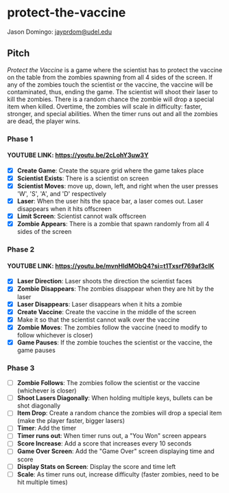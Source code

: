 # protect-the-vaccine
Jason Domingo: jayprdom@udel.edu

## Pitch
*Protect the Vaccine* is a game where the scientist has to protect the vaccine on the table
from the zombies spawning from all 4 sides of the screen. If any of the zombies touch the scientist or the vaccine,
the vaccine will be contaminated, thus, ending the game. The scientist will shoot their laser to kill the zombies. 
There is a random chance the zombie will drop a special item when killed. Overtime, the zombies will scale 
in difficulty: faster, stronger, and special abilities. When the timer runs out and all the zombies are dead, 
the player wins.

### Phase 1
#### YOUTUBE LINK: https://youtu.be/2cLohY3uw3Y
- [x] <b>Create Game</b>: Create the square grid where the game takes place
- [x] <b>Scientist Exists</b>: There is a scientist on screen
- [x] <b>Scientist Moves</b>: move up, down, left, and right when the user presses 'W', 'S', 'A', and 'D' respectively
- [x] <b>Laser</b>: When the user hits the space bar, a laser comes out. Laser disappears when it hits offscreen
- [x] <b>Limit Screen</b>: Scientist cannot walk offscreen
- [x] <b>Zombie Appears</b>: There is a zombie that spawn randomly from all 4 sides of the screen

### Phase 2
#### YOUTUBE LINK: https://youtu.be/mvnHIdMObQ4?si=t1Txsrf769af3cIK
- [x] <b>Laser Direction</b>: Laser shoots the direction the scientist faces
- [x] <b>Zombie Disappears</b>: The zombies disappear when they are hit by the laser
- [x] <b>Laser Disappears</b>: Laser disappears when it hits a zombie
- [x] <b>Create Vaccine</b>: Create the vaccine in the middle of the screen
- [x] Make it so that the scientist cannot walk over the vaccine
- [x] <b>Zombie Moves</b>: The zombies follow the vaccine (need to modify to follow whichever is closer)
- [x] <b>Game Pauses</b>: If the zombie touches the scientist or the vaccine, the game pauses

### Phase 3
- [ ] <b>Zombie Follows</b>: The zombies follow the scientist or the vaccine (whichever is closer)
- [ ] <b>Shoot Lasers Diagonally</b>: When holding multiple keys, bullets can be shot diagonally
- [ ] <b>Item Drop</b>: Create a random chance the zombies will drop a special item (make the player faster, bigger lasers)
- [ ] <b>Timer</b>: Add the timer
- [ ] <b>Timer runs out</b>: When timer runs out, a "You Won" screen appears
- [ ] <b>Score Increase</b>: Add a score that increases every 10 seconds
- [ ] <b>Game Over Screen</b>: Add the "Game Over" screen displaying time and score
- [ ] <b>Display Stats on Screen</b>: Display the score and time left
- [ ] <b>Scale</b>: As timer runs out, increase difficulty (faster zombies, need to be hit multiple times)